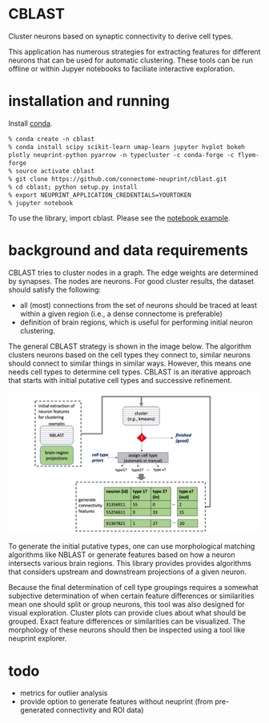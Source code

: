 # CBLAST
Cluster neurons based on synaptic connectivity to derive cell types.

This application has numerous strategies for extracting features for different
neurons that can be used for automatic clustering.  These tools can be run offline
or within Jupyer notebooks to faciliate interactive exploration.

# installation and running

Install [conda](https://docs.conda.io/en/latest/miniconda.html).

    % conda create -n cblast
    % conda install scipy scikit-learn umap-learn jupyter hvplot bokeh plotly neuprint-python pyarrow -n typecluster -c conda-forge -c flyem-forge
    % source activate cblast 
    % git clone https://github.com/connectome-neuprint/cblast.git
    % cd cblast; python setup.py install
    % export NEUPRINT_APPLICATION_CREDENTIALS=YOURTOKEN
    % jupyter notebook 

To use the library, import cblast.  Please see the [notebook example](/cblast%20example.ipynb).

# background and data requirements

CBLAST tries to cluster nodes in a graph. The edge weights are determined by synapses.  The nodes are neurons.
For good cluster results, the dataset should satisfy the following:

* all (most) connections from the set of neurons should be traced at least within a given region (i.e., a dense connectome is preferable)
* definition of brain regions, which is useful for performing initial neuron clustering.

The general CBLAST strategy is shown in the image below.  The algorithm clusters neurons based on the cell types they connect to, similar neurons should connect to similar things in similar ways.  However, this means one needs cell types to determine cell types.  CBLAST is an iterative approach that starts with initial putative cell types and successive refinement.

![cblast](cblast.png)

To generate the initial putative types, one can use morphological matching algorithms like NBLAST or generate features based on how a neuron intersects various brain regions.  This library provides provides algorithms that considers upstream and downstream projections of a given neuron.

Because the final determination of cell type groupings requires a somewhat subjective determination of when certain feature differences or similarities mean one should split or group neurons, this tool was also designed for visual exploration.  Cluster plots can provide clues about what should be grouped.  Exact feature differences or similarities can be visualized.  The morphology of these neurons should then be inspected
using a tool like neuprint explorer. 


# todo

* metrics for outlier analysis
* provide option to generate features without neuprint (from pre-generated
connectivity and ROI data)
